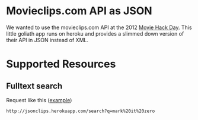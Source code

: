 Movieclips.com API as JSON
==========================

We wanted to use the movieclips.com API at the 2012 [Movie Hack Day](http://moviehackday.com). This little goliath app runs on heroku and provides a slimmed down version of their API in JSON instead of XML.

Supported Resources
===================

Fulltext search
-----------

Request like this ([example](http://jsonclips.herokuapp.com/search?q=mark%20it%20zero))

    http://jsonclips.herokuapp.com/search?q=mark%20it%20zero



